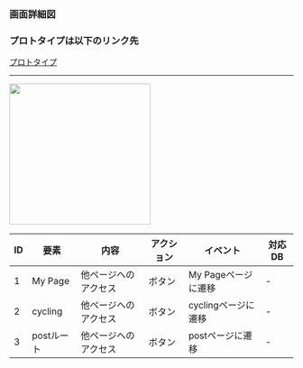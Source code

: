 ### 画面詳細図
### プロトタイプは以下のリンク先
[プロトタイプ](https://www.figma.com/file/YLXi0XXJfyq6239uKAU8LF/cyclinger?node-id=0%3A1)
*****
<img src="./image/.png" width="250">

|ID|要素|内容|アクション|イベント|対応DB|
|--|----|----|---------|--------|------|
|1|My Page|他ページへのアクセス|ボタン|My Pageページに遷移|-|
|2|cycling|他ページへのアクセス|ボタン|cyclingページに遷移|-|
|3|postルート|他ページへのアクセス|ボタン|postページに遷移|-|
